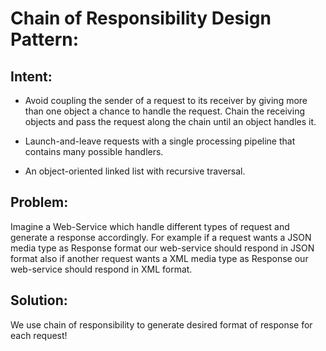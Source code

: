 # Chain of Responsibility Design Pattern:
    
   ## Intent:
   - Avoid coupling the sender of a request to its receiver by giving more than one object a chance to handle 
   the request. Chain the receiving objects and pass the request along the chain until an object handles it.
   
   - Launch-and-leave requests with a single processing pipeline that contains many possible handlers.
   
   - An object-oriented linked list with recursive traversal.
    
   ## Problem:
   Imagine a Web-Service which handle different types of request and generate a response accordingly.
   For example if a request wants a JSON media type as Response format our web-service should respond in
   JSON format also if another request wants a XML media type as Response our web-service should respond
   in XML format.
    
   ## Solution:
   We use chain of responsibility to generate desired format of response for each request!
   